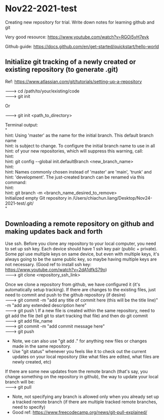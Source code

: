 # Nov22-2021-test
Creating new repository for trial. Write down notes for learning github and git

Very good resource: https://www.youtube.com/watch?v=RGOj5yH7evk

Github guide: https://docs.github.com/en/get-started/quickstart/hello-world


## Initialize git tracking of a newly created or existing repository (to generate .git)
Ref: https://www.atlassian.com/git/tutorials/setting-up-a-repository

---> cd /path/to/your/existing/code \
---> git init

Or  

---> git init <path_to_directory>  

Terminal output: \
" \
hint: Using 'master' as the name for the initial branch. This default branch name \
hint: is subject to change. To configure the initial branch name to use in all \
hint: of your new repositories, which will suppress this warning, call: <br />
hint: <br />
hint: 	git config --global init.defaultBranch <new_branch_name>  
hint: <br />
hint: Names commonly chosen instead of 'master' are 'main', 'trunk' and  
hint: 'development'. The just-created branch can be renamed via this command:  
hint:  
hint: 	git branch -m <branch_name_desired_to_remove>  
Initialized empty Git repository in /Users/chiachun.liang/Desktop/Nov24-2021-test/.git/  
" 

## Downloading a remote repository on github and making updates back and forth
Use ssh. Before you clone any repository to your local computer, you need to set up ssh key. Each device should have 1 ssh key pair (public + private). Some ppl use multiple keys on same device, but even with multiple keys, it's always going to be the same public key, so maybe having multiple keys are not necessary. (Good ref to install ssh key: https://www.youtube.com/watch?v=2dA1dfkS79o) \
---> git clone <repository_ssh_link>  

Once we clone a repository from github, we have configured it (it's automatically setup tracking). If there are changes to the existing files, just need to commit and push to the github repository (if desire) \
---> git commit -m "add any title of commit here (this will be the title line)" -m "add any extended description here" \
---> git push \ 
If a new file is created within the same repository, need to git add the file (tell git to start tracking that file) and then do git commit \
---> git add file_name \
---> git commit -m "add commit message here" \
---> git push 
* Note, we can also use "git add ." for anything new files or changes made in the same repository. 
* Use "git status" whenever you feels like it to check out the current updates on your local repository (like what files are edited, what files are newly created, etc)



If there are some new updates from the remote branch (that's say, you change something on the repository in github), the way to update your local branch will be:\
---> git pull 
* Note, not specifying any branch is allowed only when you already set up a tracked remote branch (if there are multiple tracked remote branches, need to specify) 
* Good ref: https://www.freecodecamp.org/news/git-pull-explained/ 

  

